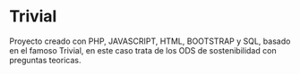 # Trivial
Proyecto creado con PHP, JAVASCRIPT, HTML, BOOTSTRAP y SQL, basado en el famoso Trivial, en este caso trata de los ODS de sostenibilidad con preguntas teoricas. 
